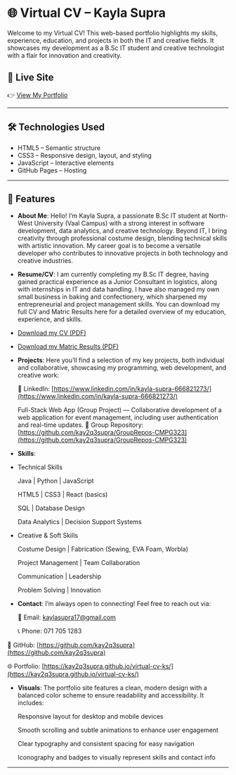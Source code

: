 # 🌐 Virtual CV – Kayla Supra

Welcome to my Virtual CV! This web-based portfolio highlights my skills, experience, education, and projects in both the IT and creative fields. It showcases my development as a B.Sc IT student and creative technologist with a flair for innovation and creativity.

## 🔗 Live Site

👉 [View My Portfolio](https://kay2q3supra.github.io/virtual-cv-ks/)  

---

## 🛠 Technologies Used

- HTML5 – Semantic structure
- CSS3 – Responsive design, layout, and styling
- JavaScript – Interactive elements
- GitHub Pages – Hosting

---

## 📁 Features

- **About Me**: Hello! I’m Kayla Supra, a passionate B.Sc IT student at North-West University (Vaal Campus) with a strong interest in software development, data analytics, and creative technology. Beyond IT, I bring creativity through professional costume design, blending technical skills with artistic innovation. My career goal is to become a versatile developer who contributes to innovative projects in both technology and creative industries.
- **Resume/CV**: I am currently completing my B.Sc IT degree, having gained practical experience as a Junior Consultant in logistics, along with internships in IT and data handling. I have also managed my own small business in baking and confectionery, which sharpened my entrepreneurial and project management skills. You can download my full CV and Matric Results here for a detailed overview of my education, experience, and skills.   
- [Download my CV (PDF)](./CV_KaylaS.pdf)
- [Download my Matric Results (PDF)](./matric-results.pdf)
- **Projects**: Here you’ll find a selection of my key projects, both individual and collaborative, showcasing my programming, web development, and creative work:

    🔗 LinkedIn: [https://www.linkedin.com/in/kayla-supra-666821273/](https://www.linkedin.com/in/kayla-supra-666821273/)

    Full-Stack Web App (Group Project) — Collaborative development of a web application for event management, including user authentication and real-time updates.
    🔗 Group Repository: [https://github.com/kay2q3supra/GroupRepos-CMPG323](https://github.com/kay2q3supra/GroupRepos-CMPG323)

- **Skills**:
- Technical Skills

    Java | Python | JavaScript

    HTML5 | CSS3 | React (basics)

    SQL | Database Design

    Data Analytics | Decision Support Systems

- Creative & Soft Skills

    Costume Design | Fabrication (Sewing, EVA Foam, Worbla)

    Project Management | Team Collaboration

    Communication | Leadership

    Problem Solving | Innovation 
- **Contact**: I’m always open to connecting! Feel free to reach out via:

    📧 Email: kaylasupra17@gmail.com

    📞 Phone: 071 705 1283

🔗 GitHub: [https://github.com/kay2q3supra](https://github.com/kay2q3supra)

🌐 Portfolio: [https://kay2q3supra.github.io/virtual-cv-ks/](https://kay2q3supra.github.io/virtual-cv-ks/)

- **Visuals**: The portfolio site features a clean, modern design with a balanced color scheme to ensure readability and accessibility. It includes:

    Responsive layout for desktop and mobile devices

    Smooth scrolling and subtle animations to enhance user engagement

    Clear typography and consistent spacing for easy navigation

    Iconography and badges to visually represent skills and contact info

---
